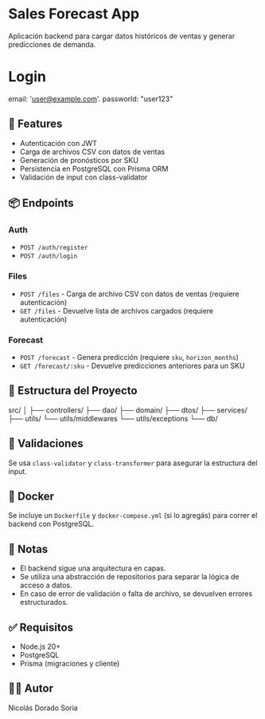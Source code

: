 # Sales Forecast App

Aplicación backend para cargar datos históricos de ventas y generar predicciones de demanda.

# Login
email: 'user@example.com'.
passworld: "user123"

## 🚀 Features

- Autenticación con JWT
- Carga de archivos CSV con datos de ventas
- Generación de pronósticos por SKU
- Persistencia en PostgreSQL con Prisma ORM
- Validación de input con class-validator

## 📦 Endpoints

### Auth

- `POST /auth/register`
- `POST /auth/login`

### Files

- `POST /files` - Carga de archivo CSV con datos de ventas (requiere autenticación)
- `GET /files` - Devuelve lista de archivos cargados (requiere autenticación)


### Forecast

- `POST /forecast` - Genera predicción (requiere `sku`, `horizon_months`)
- `GET /forecast/:sku` - Devuelve predicciones anteriores para un SKU

## 📂 Estructura del Proyecto

src/
│
├── controllers/
├── dao/
├── domain/
├── dtos/
├── services/
├── utils/
└── utils/middlewares
└── utils/exceptions
└── db/


## 🧪 Validaciones

Se usa `class-validator` y `class-transformer` para asegurar la estructura del input.

## 🐳 Docker

Se incluye un `Dockerfile` y `docker-compose.yml` (si lo agregás) para correr el backend con PostgreSQL.

## 🧠 Notas

- El backend sigue una arquitectura en capas.
- Se utiliza una abstracción de repositorios para separar la lógica de acceso a datos.
- En caso de error de validación o falta de archivo, se devuelven errores estructurados.

## ✅ Requisitos

- Node.js 20+
- PostgreSQL
- Prisma (migraciones y cliente)

## 👨‍💻 Autor

Nicolás Dorado Soria

